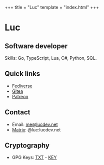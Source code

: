+++
title = "Luc"
template = "index.html"
+++

# Luc
## Software developer

Skills: Go, TypeScript, Lua, C#, Python, SQL.


## Quick links

- [Fediverse](https://fedi.lucdev.net/luc)
- [Gitea](https://git.lucdev.net/luc)
- [Patreon](https://www.patreon.com/lucrnz)

## Contact

- Email: me@lucdev.net
- [Matrix](https://matrix.org/): @luc:lucdev.net

## Cryptography
- GPG Keys: [TXT](https://file.lucdev.net/luc-gpg.txt) - [KEY](https://file.lucdev.net/luc-gpg.key)

